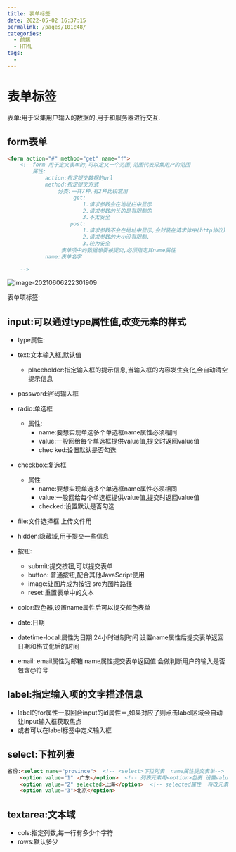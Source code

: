 ```yaml
---
title: 表单标签
date: 2022-05-02 16:37:15
permalink: /pages/101c48/
categories:
  - 前端
  - HTML
tags:
  - 
---
```

# 表单标签

表单:用于采集用户输入的数据的.用于和服务器进行交互.

##  form表单

```html
<form action="#" method="get" name="f">
    <!--form 用于定义表单的,可以定义一个范围,范围代表采集用户的范围
        属性:
            action:指定提交数据的url
            method:指定提交方式
                分类:一共7种,有2种比较常用
                     get:
                        1.请求参数会在地址栏中显示
                        2.请求参数的长的是有限制的
                        3.不太安全
                    post:
                        1.请求参数不会在地址中显示,会封装在请求体中(http协议)
                        2.请求参数的大小没有限制.
                        3.较为安全
                 表单项中的数据想要被提交,必须指定其name属性
			name:表单名字

    -->
```

![image-20210606222301909](https://cdn.jsdelivr.net/gh/Iekrwh/images/md-images/image-20210606222301909.png)

表单项标签:

## input:可以通过type属性值,改变元素的样式

-  type属性:  
  - text:文本输入框,默认值
    - placeholder:指定输入框的提示信息,当输入框的内容发生变化,会自动清空提示信息
  
  - password:密码输入框
  - radio:单选框
    - 属性:
      - name:要想实现单选多个单选框name属性必须相同
      - value:一般回给每个单选框提供value值,提交时返回value值
      - chec ked:设置默认是否勾选
  - checkbox:复选框
    - 属性
      - name:要想实现单选多个单选框name属性必须相同
      - value:一般回给每个单选框提供value值,提交时返回value值
      - checked:设置默认是否勾选
  - file:文件选择框 上传文件用
  - hidden:隐藏域,用于提交一些信息
  - 按钮:
    - submit:提交按钮,可以提交表单
    - button: 普通按钮,配合其他JavaScript使用
    - image:让图片成为按钮  src为图片路径
    - reset:重置表单中的文本
  - color:取色器,设置name属性后可以提交颜色表单
  - date:日期
  - datetime-local:属性为日期 24小时进制时间 设置name属性后提交表单返回日期和格式化后的时间
  - email: email属性为邮箱  name属性提交表单返回值  会做判断用户的输入是否包含@符号
  
  

## label:指定输入项的文字描述信息

  - label的for属性一般回合input的id属性＝,如果对应了则点击label区域会自动让input输入框获取焦点
  - 或者可以在label标签中定义输入框


## select:下拉列表

  ```html
  省份:<select name="province">  <!-- <select>下拉列表  name属性提交表单-->
      <option value="1" >广东</option>  <!-- 列表元素用<option>包裹 设置value后提交value值 如果不设置则返回包裹的文字-->
      <option value="2" selected>上海</option>  <!-- selected属性  将改元素设置为默认选项  如不指定则默认为下拉列表中第一个元素-->
      <option value="3">北京</option>
  ```

  

## textarea:文本域

  - cols:指定列数,每一行有多少个字符
  - rows:默认多少



